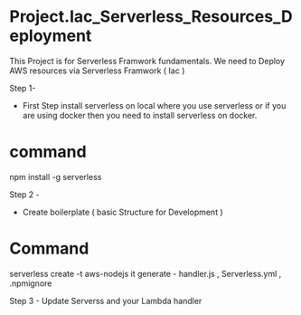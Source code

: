 # Project.Iac_Serverless_Resources_Deployment


This Project is for Serverless Framwork fundamentals.
We need to Deploy AWS resources via Serverless Framwork ( Iac )

Step 1-
- First Step install serverless on local where you use serverless
  or
  if you are using docker then you need to install serverless on docker.
# command 
npm install -g serverless


Step 2 - 
-  Create boilerplate ( basic Structure for Development )
# Command
serverless create -t aws-nodejs
it generate - handler.js , Serverless.yml , .npmignore


Step 3 - Update Serverss and your Lambda handler





